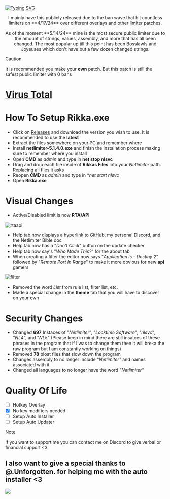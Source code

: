 [![Typing SVG](https://readme-typing-svg.demolab.com?font=Fira+Code&pause=1000&random=false&width=435&lines=Reasons+for+this+release)](https://git.io/typing-svg)

<p align="center">I mainly have this publicly released due to the ban wave that hit countless limiters on **4/17/24** over different overlays and other limiter patches.</p>

<p align="center">As of the moment **5/14/24** mine is the most secure public limiter due to the amount of strings, values, assembly, and more that has all been changed. The most popular up till this point has been Bosslawls and Joyeuses which don't have but a few dozen changed strings.</p>

> [!CAUTION]
> It is recommended you make your **own** patch. But this patch is still the safest public limiter with 0 bans

# [Virus Total](https://www.virustotal.com/gui/file/79125cfd0e3bd4e5880dc16cfd144edd7c0215eb3b98563edcb7eff4400f2acf?nocache=1)

# How To Setup Rikka.exe

* Click on [Releases](https://github.com/JoiningAllies/NL5-For-Destiny/releases) and download the version you wish to use. It is recommended to use the **latest**
* Extract the files somewhere on your PC and remember where
* Install **netlimiter-5.1.4.0.exe** and finish the installation process making sure to remember where you install
* Open **CMD** as *admin* and type in **net stop nlsvc**
* Drag and drop each file inside of **Rikkas Files** into your *Netlimiter* path. Replacing all files it asks
* Reopen **CMD** as *admin* and type in **net start nlsvc*
* Open **Rikka.exe**

# Visual Changes

* Active/Disabled limit is now **RTA/API**

![rtaapi](https://i.ibb.co/jyLpMjP/image-2024-05-12-211945735.png)
* Help tab now displays a hyperlink to GitHub, my personal Discord, and the Netlimiter Bible doc
* Help tab now has a "*Don't Click*" button on the update checker
* Help tab now say's "*Who Made This?*" for the about tab
* When creating a filter the editor now says "*Application is - Destiny 2*" followed by "*Remote Port In Range*" to make it more obvious for new **api** gamers

![filter](https://i.ibb.co/bmnDY50/image-2024-05-12-212731066-2.png)
* Removed the word *List* from rule list, filter list, etc.
* Made a special change in the **theme** tab that you will have to discover on your own

# Security Changes

* Changed **697** Instaces of "*Netlimiter*", "*Locktime Software*", "*nlsvc*", "*NL4*", and "*NL5*" (Please keep in mind there are still insatces of these phrases in the program that if I was to change them then it will breka the raw program but I am constantly working on things)
* Removed **78** bloat files that slow down the program
* Changes assembly to no longer include *"Netlimiter"* and names associated with it
* Changed all languages to no longer have the word *"Netlimiter"*

# Quality Of Life

- [ ] Hotkey Overlay
- [x] No key modifiers needed
- [ ] Setup Auto Installer
- [ ] Setup Auto Updater

> [!NOTE]
> If you want to support me you can contact me on Discord to give verbal or financial support <3

## I also want to give a special thanks to **@.Unforgotten.** for helping me with the auto installer <3

![](https://komarev.com/ghpvc/?username=JoiningAllies&style=for-the-badge)
